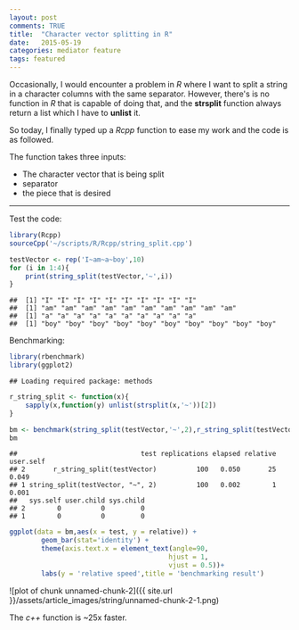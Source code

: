 ```yaml
---
layout: post
comments: TRUE
title:  "Character vector splitting in R"
date:   2015-05-19
categories: mediator feature
tags: featured
---
```


Occasionally, I would encounter a problem in *R* where I want to split a string in a character columns with the same separator. However, there's is no function in *R* that is capable of doing that, and the **strsplit** function always return a list which I have to **unlist** it.

So today, I finally typed up a *Rcpp* function to ease my work and the code is as followed.

<script src="https://gist.github.com/wckdouglas/c20d8dd31825bbe08569.js"></script>

The function takes three inputs:


* The character vector that is being split
* separator 
* the piece that is desired  

---

Test the code:

```r
library(Rcpp)
sourceCpp('~/scripts/R/Rcpp/string_split.cpp')

testVector <- rep('I~am~a~boy',10)
for (i in 1:4){
	print(string_split(testVector,'~',i))
}
```

```
##  [1] "I" "I" "I" "I" "I" "I" "I" "I" "I" "I"
##  [1] "am" "am" "am" "am" "am" "am" "am" "am" "am" "am"
##  [1] "a" "a" "a" "a" "a" "a" "a" "a" "a" "a"
##  [1] "boy" "boy" "boy" "boy" "boy" "boy" "boy" "boy" "boy" "boy"
```

Benchmarking:


```r
library(rbenchmark)
library(ggplot2)
```

```
## Loading required package: methods
```

```r
r_string_split <- function(x){
	sapply(x,function(y) unlist(strsplit(x,'~'))[2])
}

bm <- benchmark(string_split(testVector,'~',2),r_string_split(testVector))
bm
```

```
##                               test replications elapsed relative user.self
## 2       r_string_split(testVector)          100   0.050       25     0.049
## 1 string_split(testVector, "~", 2)          100   0.002        1     0.001
##   sys.self user.child sys.child
## 2        0          0         0
## 1        0          0         0
```

```r
ggplot(data = bm,aes(x = test, y = relative)) +
		geom_bar(stat='identity') +
		theme(axis.text.x = element_text(angle=90,
										hjust = 1,
										vjust = 0.5))+
		labs(y = 'relative speed',title = 'benchmarking result')
```

![plot of chunk unnamed-chunk-2]({{ site.url }}/assets/article_images/string/unnamed-chunk-2-1.png) 

The *c++* function is ~25x faster.

